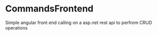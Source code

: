 # CommandsFrontend
Simple angular front end calling on a asp.net rest api to perfrom CRUD operations
